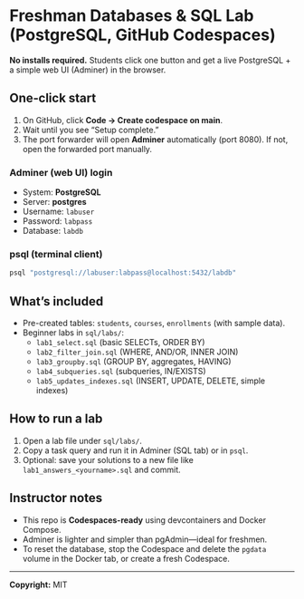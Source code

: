 # Freshman Databases & SQL Lab (PostgreSQL, GitHub Codespaces)

**No installs required.** Students click one button and get a live PostgreSQL + a simple web UI (Adminer) in the browser.

## One‑click start
1. On GitHub, click **Code → Create codespace on main**.
2. Wait until you see “Setup complete.”
3. The port forwarder will open **Adminer** automatically (port 8080). If not, open the forwarded port manually.

### Adminer (web UI) login
- System: **PostgreSQL**
- Server: **postgres**
- Username: `labuser`
- Password: `labpass`
- Database: `labdb`

### psql (terminal client)
```bash
psql "postgresql://labuser:labpass@localhost:5432/labdb"
```

## What’s included
- Pre-created tables: `students`, `courses`, `enrollments` (with sample data).
- Beginner labs in `sql/labs/`:
  - `lab1_select.sql` (basic SELECTs, ORDER BY)
  - `lab2_filter_join.sql` (WHERE, AND/OR, INNER JOIN)
  - `lab3_groupby.sql` (GROUP BY, aggregates, HAVING)
  - `lab4_subqueries.sql` (subqueries, IN/EXISTS)
  - `lab5_updates_indexes.sql` (INSERT, UPDATE, DELETE, simple indexes)

## How to run a lab
1. Open a lab file under `sql/labs/`.
2. Copy a task query and run it in Adminer (SQL tab) or in `psql`.
3. Optional: save your solutions to a new file like `lab1_answers_<yourname>.sql` and commit.

## Instructor notes
- This repo is **Codespaces-ready** using devcontainers and Docker Compose.
- Adminer is lighter and simpler than pgAdmin—ideal for freshmen.
- To reset the database, stop the Codespace and delete the `pgdata` volume in the Docker tab, or create a fresh Codespace.

---
**Copyright:** MIT
